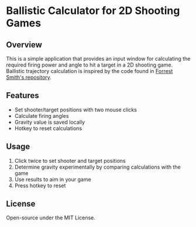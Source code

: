 # Ballistic Calculator for 2D Shooting Games

## Overview
This is a simple application that provides an input window for calculating the required firing power and angle to hit a target in a 2D shooting game. 
Ballistic trajectory calculation is inspired by the code found in [Forrest Smith's repository](https://github.com/forrestthewoods/lib_fts/blob/master/code/fts_ballistic_trajectory.cs).

## Features
- Set shooter/target positions with two mouse clicks
- Calculate firing angles
- Gravity value is saved locally
- Hotkey to reset calculations

## Usage
1. Click twice to set shooter and target positions
2. Determine gravity experimentally by comparing calculations with the game
3. Use results to aim in your game
4. Press hotkey to reset

## License
Open-source under the MIT License.

